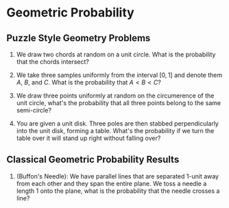 # Geometric Probability

## Puzzle Style Geometry Problems

1. We draw two chords at random on a unit circle.
What is the probability that the chords intersect?

2. We take three samples uniformly from the interval $[0,1]$
and denote them $A$, $B$, and $C$. What is the probability that 
$A < B < C$?

3. We draw three points uniformly at random on the circumerence of 
the unit circle, what's the probability that all three points belong 
to the same semi-circle?

4. You are given a unit disk. Three poles are then stabbed perpendicularly 
into the unit disk, forming a table. What's the probability if we turn the 
table over it will stand up right without falling over?

## Classical Geometric Probability Results

1. (Buffon's Needle): We have parallel lines that are separated $1$-unit away 
from each other and they span the entire plane. We toss a needle a length $1$ 
onto the plane, what is the probability that the needle crosses a line?